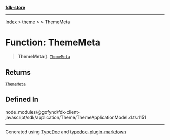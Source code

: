 [**fdk-store**](../../../README.md)
***

[Index](../../../API.md) > [theme](../../README.md) > [<internal>](../README.md) > ThemeMeta

# Function: ThemeMeta

> **ThemeMeta**(): [`ThemeMeta`](../type-aliases/type-alias.ThemeMeta.md)

## Returns

[`ThemeMeta`](../type-aliases/type-alias.ThemeMeta.md)

## Defined In

node\_modules/@gofynd/fdk-client-javascript/sdk/application/Theme/ThemeApplicationModel.d.ts:1151

***
Generated using [TypeDoc](https://typedoc.org/) and [typedoc-plugin-markdown](https://www.npmjs.com/package/typedoc-plugin-markdown)
